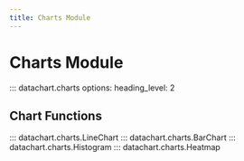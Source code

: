```yaml
---
title: Charts Module
---
```


# Charts Module

::: datachart.charts
    options:
        heading_level: 2


## Chart Functions

::: datachart.charts.LineChart
::: datachart.charts.BarChart
::: datachart.charts.Histogram
::: datachart.charts.Heatmap
